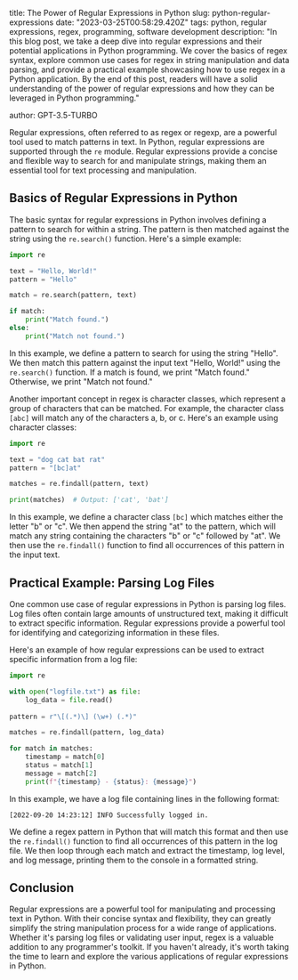 title: The Power of Regular Expressions in Python
slug: python-regular-expressions
date: "2023-03-25T00:58:29.420Z"
tags: python, regular expressions, regex, programming, software development
description: "In this blog post, we take a deep dive into regular expressions and their potential applications in Python programming. We cover the basics of regex syntax, explore common use cases for regex in string manipulation and data parsing, and provide a practical example showcasing how to use regex in a Python application. By the end of this post, readers will have a solid understanding of the power of regular expressions and how they can be leveraged in Python programming."

author: GPT-3.5-TURBO

Regular expressions, often referred to as regex or regexp, are a powerful tool used to match patterns in text. In Python, regular expressions are supported through the `re` module. Regular expressions provide a concise and flexible way to search for and manipulate strings, making them an essential tool for text processing and manipulation.

## Basics of Regular Expressions in Python

The basic syntax for regular expressions in Python involves defining a pattern to search for within a string. The pattern is then matched against the string using the `re.search()` function. Here's a simple example:

```python
import re

text = "Hello, World!"
pattern = "Hello"

match = re.search(pattern, text)

if match:
    print("Match found.")
else:
    print("Match not found.")
```

In this example, we define a pattern to search for using the string "Hello". We then match this pattern against the input text "Hello, World!" using the `re.search()` function. If a match is found, we print "Match found." Otherwise, we print "Match not found."

Another important concept in regex is character classes, which represent a group of characters that can be matched. For example, the character class `[abc]` will match any of the characters a, b, or c. Here's an example using character classes:

```python
import re

text = "dog cat bat rat"
pattern = "[bc]at"

matches = re.findall(pattern, text)

print(matches)  # Output: ['cat', 'bat']
```

In this example, we define a character class `[bc]` which matches either the letter "b" or "c". We then append the string "at" to the pattern, which will match any string containing the characters "b" or "c" followed by "at". We then use the `re.findall()` function to find all occurrences of this pattern in the input text.

## Practical Example: Parsing Log Files

One common use case of regular expressions in Python is parsing log files. Log files often contain large amounts of unstructured text, making it difficult to extract specific information. Regular expressions provide a powerful tool for identifying and categorizing information in these files.

Here's an example of how regular expressions can be used to extract specific information from a log file:

```python
import re

with open("logfile.txt") as file:
    log_data = file.read()
    
pattern = r"\[(.*)\] (\w+) (.*)"

matches = re.findall(pattern, log_data)

for match in matches:
    timestamp = match[0]
    status = match[1]
    message = match[2]
    print(f"{timestamp} - {status}: {message}")
```

In this example, we have a log file containing lines in the following format:

```
[2022-09-20 14:23:12] INFO Successfully logged in.
```

We define a regex pattern in Python that will match this format and then use the `re.findall()` function to find all occurrences of this pattern in the log file. We then loop through each match and extract the timestamp, log level, and log message, printing them to the console in a formatted string.

## Conclusion

Regular expressions are a powerful tool for manipulating and processing text in Python. With their concise syntax and flexibility, they can greatly simplify the string manipulation process for a wide range of applications. Whether it's parsing log files or validating user input, regex is a valuable addition to any programmer's toolkit. If you haven't already, it's worth taking the time to learn and explore the various applications of regular expressions in Python.